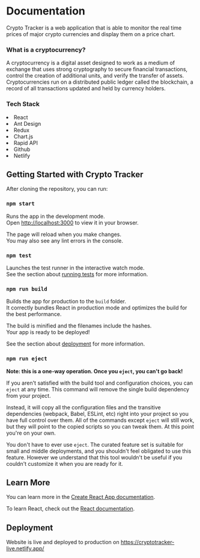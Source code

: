 # Documentation

Crypto Tracker is a web application that is able to monitor the real time prices of major crypto currencies and display them on a price chart. 

### What is a cryptocurrency? 

A cryptocurrency is a digital asset designed to work as a medium of exchange that uses strong cryptography to secure financial transactions, control the creation of additional units, and verify the transfer of assets. Cryptocurrencies run on a distributed public ledger called the blockchain, a record of all transactions updated and held by currency holders.

### Tech Stack
<li>React</li>
<li>Ant Design</li>
<li>Redux</li>
<li>Chart.js</li>
<li>Rapid API</li>
<li>Github</li>
<li>Netlify</li>


## Getting Started with Crypto Tracker

After cloning the repository, you can run:

### `npm start`

Runs the app in the development mode.\
Open [http://localhost:3000](http://localhost:3000) to view it in your browser.

The page will reload when you make changes.\
You may also see any lint errors in the console.

### `npm test`

Launches the test runner in the interactive watch mode.\
See the section about [running tests](https://facebook.github.io/create-react-app/docs/running-tests) for more information.

### `npm run build`

Builds the app for production to the `build` folder.\
It correctly bundles React in production mode and optimizes the build for the best performance.

The build is minified and the filenames include the hashes.\
Your app is ready to be deployed!

See the section about [deployment](https://facebook.github.io/create-react-app/docs/deployment) for more information.

### `npm run eject`

**Note: this is a one-way operation. Once you `eject`, you can't go back!**

If you aren't satisfied with the build tool and configuration choices, you can `eject` at any time. This command will remove the single build dependency from your project.

Instead, it will copy all the configuration files and the transitive dependencies (webpack, Babel, ESLint, etc) right into your project so you have full control over them. All of the commands except `eject` will still work, but they will point to the copied scripts so you can tweak them. At this point you're on your own.

You don't have to ever use `eject`. The curated feature set is suitable for small and middle deployments, and you shouldn't feel obligated to use this feature. However we understand that this tool wouldn't be useful if you couldn't customize it when you are ready for it.

## Learn More

You can learn more in the [Create React App documentation](https://facebook.github.io/create-react-app/docs/getting-started).

To learn React, check out the [React documentation](https://reactjs.org/).

## Deployment

Website is live and deployed to production on https://cryptotracker-live.netlify.app/
